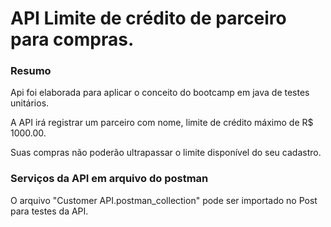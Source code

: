 # API Limite de crédito de parceiro para compras.

### Resumo
Api foi elaborada para aplicar o conceito do bootcamp em java de testes unitários.
    
A API irá registrar um parceiro com nome, limite de crédito máximo de R$ 1000.00. 

Suas compras não poderão ultrapassar o limite disponível do seu cadastro.



### Serviços da API em arquivo do postman
O arquivo "Customer API.postman_collection" pode ser importado no Post para testes da API. 



